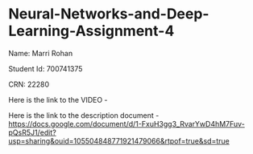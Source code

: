 # Neural-Networks-and-Deep-Learning-Assignment-4
Name: Marri Rohan 

Student Id: 700741375 

CRN: 22280

Here is the link to the VIDEO - 

Here is the link to the description document - https://docs.google.com/document/d/1-FxuH3gg3_RvarYwD4hM7Fuv-pQsR5J1/edit?usp=sharing&ouid=105504848771921479066&rtpof=true&sd=true

